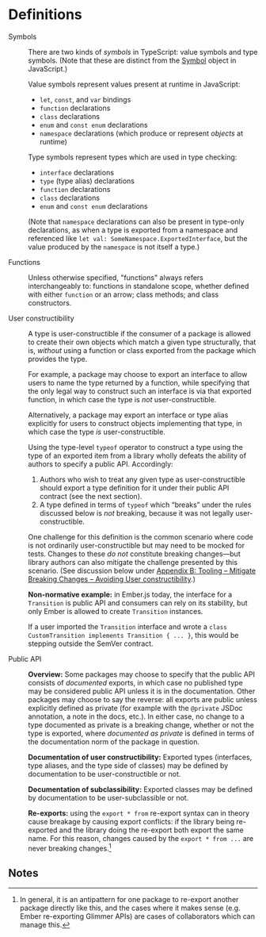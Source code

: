 # Definitions

<dl>

<dt>Symbols</dt>
<dd>

There are two kinds of *symbols* in TypeScript: value symbols and type symbols. (Note that these are distinct from the [Symbol][symbol] object in JavaScript.)

[symbol]: http://developer.mozilla.org/en-US/docs/Web/JavaScript/Reference/Global_Objects/Symbol

Value symbols represent values present at runtime in JavaScript:

- `let`, `const`, and `var` bindings
- `function` declarations
- `class` declarations
- `enum` and `const enum` declarations
- `namespace` declarations (which produce or represent *objects* at runtime)

Type symbols represent types which are used in type checking:

- `interface` declarations
- `type` (type alias) declarations
- `function` declarations
- `class` declarations
- `enum` and `const enum` declarations

(Note that `namespace` declarations can also be present in type-only declarations, as when a type is exported from a namespace and referenced like `let val: SomeNamespace.ExportedInterface`, but the value produced by the `namespace` is not itself a type.)

</dd>

<dt>Functions</dt>
<dd>

Unless otherwise specified, "functions" always refers interchangeably to: functions in standalone scope, whether defined with either `function` or an arrow; class methods; and class constructors.

</dd>

<dt>User constructibility</dt>
<dd>

A type is user-constructible if the consumer of a package is allowed to create their own objects which match a given type structurally, that is, *without* using a function or class exported from the package which provides the type.

For example, a package may choose to export an interface to allow users to name the type returned by a function, while specifying that the only legal way to construct such an interface is via that exported function, in which case the type is *not* user-constructible.

Alternatively, a package may export an interface or type alias explicitly for users to construct objects implementing that type, in which case the type *is* user-constructible.

</dd>
<dd>

Using the type-level `typeof` operator to construct a type using the type of an exported item from a library wholly defeats the ability of authors to specify a public API. Accordingly:

1. Authors who wish to treat any given type as user-constructible should export a type definition for it under their public API contract (see the next section).
2. A type defined in terms of `typeof` which “breaks” under the rules discussed below is *not* breaking, because it was not legally user-constructible.

</dd>
<dd>

One challenge for this definition is the common scenario where code is not ordinarily user-constructible but may need to be mocked for tests. Changes to these *do not* constitute breaking changes—but library authors can also mitigate the challenge presented by this scenario. (See discussion below under [Appendix B: Tooling – Mitigate Breaking Changes – Avoiding User constructibility](#avoiding-user-constructibility).)

</dd>
<dd>

**Non-normative example:** in Ember.js today, the interface for a `Transition` is public API and consumers can rely on its stability, but only Ember is allowed to create `Transition` instances.

If a user imported the `Transition` interface and wrote a `class CustomTransition implements Transition { ... }`, this would be stepping outside the SemVer contract.

</dd>

<dt>Public API</dt>
<dd>

**Overview:** Some packages may choose to specify that the public API consists of *documented* exports, in which case no published type may be considered public API unless it is in the documentation. Other packages may choose to say the reverse: all exports are public unless explicitly defined as private (for example with the `@private` JSDoc annotation, a note in the docs, etc.).
In either case, no change to a type documented as private is a breaking change, whether or not the type is exported, where *documented as private* is defined in terms of the documentation norm of the package in question.

</dd>
<dd>

**Documentation of user constructibility:** Exported types (interfaces, type aliases, and the type side of classes) may be defined by documentation to be user-constructible or not.

</dd>
<dd>

**Documentation of subclassibility:** Exported classes may be defined by documentation to be user-subclassible or not.

</dd>

<dd>

**Re-exports:** using the `export * from` re-export syntax can in theory cause breakage by causing export conflicts: if the library being re-exported and the library doing the re-export both export the same name. For this reason, changes caused by the `export * from ...` are never breaking changes.[^re-export-antipattern]

</dd>

</dl>


## Notes

[^re-export-antipattern]: In general, it is an antipattern for one package to re-export another package directly like this, and the cases where it makes sense (e.g. Ember re-exporting Glimmer APIs) are cases of collaborators which can manage this.
